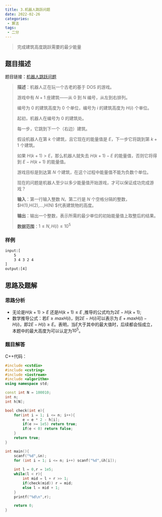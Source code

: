 ```yaml
---
title: 3.机器人跳跃问题
date: 2022-02-26
categories:
 - 算法
tags:
 - 二分
---
```


> 完成建筑高度跳跃需要的最少能量

<!-- more -->

## 题目描述

题目链接：[机器人跳跃问题](https://www.acwing.com/problem/content/732/)

> **描述**：机器人正在玩一个古老的基于 DOS 的游戏。
>
> 游戏中有 $N+1$ 座建筑——从 $0$ 到 $N$ 编号，从左到右排列。
>
> 编号为 $0$ 的建筑高度为 $0$ 个单位，编号为 $i$ 的建筑高度为 $H(i)$ 个单位。
>
> 起初，机器人在编号为 $0$ 的建筑处。
>
> 每一步，它跳到下一个（右边）建筑。
>
> 假设机器人在第 $k$ 个建筑，且它现在的能量值是 $E$，下一步它将跳到第 $k+1$ 个建筑。
>
> 如果 $H(k+1)>E$，那么机器人就失去 $H(k+1)−E$ 的能量值，否则它将得到 $E−H(k+1)$ 的能量值。
>
> 游戏目标是到达第 $N$ 个建筑，在这个过程中能量值不能为负数个单位。
>
> 现在的问题是机器人至少以多少能量值开始游戏，才可以保证成功完成游戏？
>
> **输入**：第一行输入整数 $N$。第二行是 $N$ 个空格分隔的整数，$H(1),H(2),…,H(N) $代表建筑物的高度。
>
> **输出**：输出一个整数，表示所需的最少单位的初始能量值上取整后的结果。
>
> **数据范围**：$1 \leq N,H(i) \leq 10^5$

### 样例

```html
input:[
    5
    3 4 3 2 4
]
output:[4]
```

## 思路及题解

### 思路分析

- 无论是$H(k+1) > E$ 还是$H(k+1) \leq E$ ,推导的公式均为$2E-H(k+1)$;
- 数学推导公式：若$E \geq max{H(i)}$，则$2E-H(i)$可以表示为 $E+max{H(i)} - H(i)$，即$2E-H(i) \geq E$。表明，当$E$大于其中的最大值时，后续都会恒成立，本题中的最大高度为可以认定为$10^5$。

### 题目解答

C++代码：

```cpp
#include <cstdio>
#include <cstring>
#include <iostream>
#include <algorithm>
using namespace std;

const int N = 100010;
int n;
int h[N];

bool check(int e){
    for(int i = 1; i <= n; i++){
        e = e * 2 - h[i];
        if(e >= 1e5) return true;
        if(e < 0) return false;
    }
    return true;
}

int main(){
    scanf("%d",&n);
    for (int i = 1; i <= n; i++) scanf("%d",&h[i]);
    
    int l = 0,r = 1e5;
    while(l < r){
        int mid = l + r >> 1;
        if(check(mid)) r = mid;
        else l = mid + 1;
    }
    printf("%d\n",r);

    return 0;
}
```